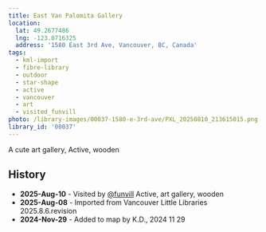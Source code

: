 ```yaml
---
title: East Van Palomita Gallery
location:
  lat: 49.2677486
  lng: -123.0716325
  address: '1580 East 3rd Ave, Vancouver, BC, Canada'
tags:
  - kml-import
  - fibre-library
  - outdoor
  - star-shape
  - active
  - vancouver
  - art
  - visited_funvill    
photo: /library-images/00037-1580-e-3rd-ave/PXL_20250810_213615015.png
library_id: '00037'
---
```


A cute art gallery, Active, wooden

## History

- **2025-Aug-10** - Visited by [@funvill](https://blog.abluestar.com) Active, art gallery, wooden
- **2025-Aug-08** - Imported from Vancouver Little Libraries 2025.8.6.revision
- **2024-Nov-29** - Added to map by K.D., 2024 11 29
